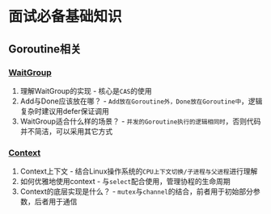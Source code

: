 # 面试必备基础知识

## Goroutine相关

### [WaitGroup](goroutine/wg.go)

1. 理解WaitGroup的实现 - 核心是`CAS`的使用
2. Add与Done应该放在哪？ - `Add放在Goroutine外，Done放在Goroutine中`，逻辑复杂时建议用defer保证调用
3. WaitGroup适合什么样的场景？ - `并发的Goroutine执行的逻辑相同时`，否则代码并不简洁，可以采用其它方式

### [Context](goroutine/ctx.go)

1. Context上下文 - 结合Linux操作系统的`CPU上下文切换/子进程与父进程`进行理解
2. 如何优雅地使用context - 与`select`配合使用，管理协程的生命周期
3. Context的底层实现是什么？ - `mutex`与`channel`的结合，前者用于初始部分参数，后者用于通信